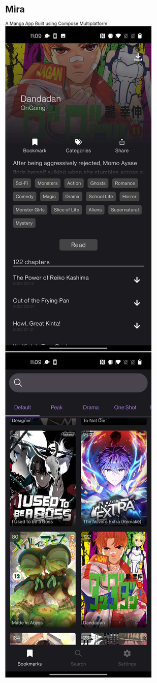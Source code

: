 # Mira
A Manga App Built using Compose Multiplatform
<img src="assets/example1.png">
<img src="assets/example2.png">
